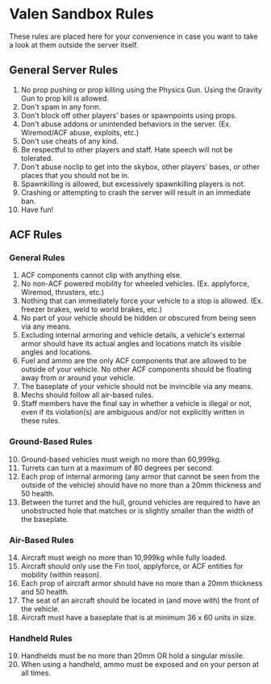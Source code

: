 # Valen Sandbox Rules
These rules are placed here for your convenience in case you want to take a look at them outside the server itself.

## General Server Rules
1. No prop pushing or prop killing using the Physics Gun. Using the Gravity Gun to prop kill is allowed.
2. Don't spam in any form.
3. Don't block off other players' bases or spawnpoints using props.
4. Don't abuse addons or unintended behaviors in the server. (Ex. Wiremod/ACF abuse, exploits, etc.)
5. Don't use cheats of any kind.
6. Be respectful to other players and staff. Hate speech will not be tolerated.
7. Don't abuse noclip to get into the skybox, other players' bases, or other places that you should not be in.
8. Spawnkilling is allowed, but excessively spawnkilling players is not.
9. Crashing or attempting to crash the server will result in an immediate ban.
10. Have fun!

## ACF Rules

### General Rules
1.	ACF components cannot clip with anything else.
2.	No non-ACF powered mobility for wheeled vehicles. (Ex. applyforce, Wiremod, thrusters, etc.)
3.	Nothing that can immediately force your vehicle to a stop is allowed. (Ex. freezer brakes, weld to world brakes, etc.)
4.	No part of your vehicle should be hidden or obscured from being seen via any means.
5.	Excluding internal armoring and vehicle details, a vehicle's external armor should have its actual angles and locations match its visible angles and locations.
6.	Fuel and ammo are the only ACF components that are allowed to be outside of your vehicle. No other ACF components should be floating away from or around your vehicle.
7.	The baseplate of your vehicle should not be invincible via any means.
8.	Mechs should follow all air-based rules.
9.	Staff members have the final say in whether a vehicle is illegal or not, even if its violation(s) are ambiguous and/or not explicitly written in these rules.

### Ground-Based Rules
10.	Ground-based vehicles must weigh no more than 60,999kg.
11.	Turrets can turn at a maximum of 80 degrees per second.
12.	Each prop of internal armoring (any armor that cannot be seen from the outside of the vehicle) should have no more than a 20mm thickness and 50 health.
13.	Between the turret and the hull, ground vehicles are required to have an unobstructed hole that matches or is slightly smaller than the width of the baseplate.

### Air-Based Rules
14.	Aircraft must weigh no more than 10,999kg while fully loaded.
15.	Aircraft should only use the Fin tool, applyforce, or ACF entities for mobility (within reason).
16.	Each prop of aircraft armor should have no more than a 20mm thickness and 50 health.
17.	The seat of an aircraft should be located in (and move with) the front of the vehicle.
18.	Aircraft must have a baseplate that is at minimum 36 x 60 units in size.

### Handheld Rules
19.	Handhelds must be no more than 20mm OR hold a singular missile.
20.	When using a handheld, ammo must be exposed and on your person at all times.